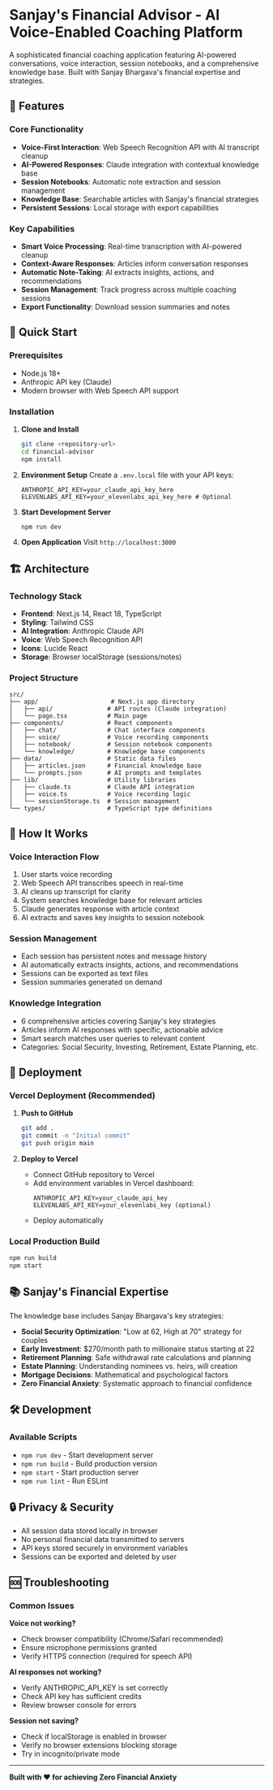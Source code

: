 # Sanjay's Financial Advisor - AI Voice-Enabled Coaching Platform

A sophisticated financial coaching application featuring AI-powered conversations, voice interaction, session notebooks, and a comprehensive knowledge base. Built with Sanjay Bhargava's financial expertise and strategies.

## 🌟 Features

### Core Functionality
- **Voice-First Interaction**: Web Speech Recognition API with AI transcript cleanup
- **AI-Powered Responses**: Claude integration with contextual knowledge base
- **Session Notebooks**: Automatic note extraction and session management
- **Knowledge Base**: Searchable articles with Sanjay's financial strategies
- **Persistent Sessions**: Local storage with export capabilities

### Key Capabilities
- **Smart Voice Processing**: Real-time transcription with AI-powered cleanup
- **Context-Aware Responses**: Articles inform conversation responses
- **Automatic Note-Taking**: AI extracts insights, actions, and recommendations
- **Session Management**: Track progress across multiple coaching sessions
- **Export Functionality**: Download session summaries and notes

## 🚀 Quick Start

### Prerequisites
- Node.js 18+
- Anthropic API key (Claude)
- Modern browser with Web Speech API support

### Installation

1. **Clone and Install**
   ```bash
   git clone <repository-url>
   cd financial-advisor
   npm install
   ```

2. **Environment Setup**
   Create a `.env.local` file with your API keys:
   ```env
   ANTHROPIC_API_KEY=your_claude_api_key_here
   ELEVENLABS_API_KEY=your_elevenlabs_api_key_here # Optional
   ```

3. **Start Development Server**
   ```bash
   npm run dev
   ```

4. **Open Application**
   Visit `http://localhost:3000`

## 🏗️ Architecture

### Technology Stack
- **Frontend**: Next.js 14, React 18, TypeScript
- **Styling**: Tailwind CSS
- **AI Integration**: Anthropic Claude API
- **Voice**: Web Speech Recognition API
- **Icons**: Lucide React
- **Storage**: Browser localStorage (sessions/notes)

### Project Structure
```
src/
├── app/                    # Next.js app directory
│   ├── api/               # API routes (Claude integration)
│   └── page.tsx           # Main page
├── components/            # React components
│   ├── chat/              # Chat interface components
│   ├── voice/             # Voice recording components
│   ├── notebook/          # Session notebook components
│   └── knowledge/         # Knowledge base components
├── data/                  # Static data files
│   ├── articles.json      # Financial knowledge base
│   └── prompts.json       # AI prompts and templates
├── lib/                   # Utility libraries
│   ├── claude.ts          # Claude API integration
│   ├── voice.ts           # Voice recording logic
│   └── sessionStorage.ts  # Session management
└── types/                 # TypeScript type definitions
```

## 💬 How It Works

### Voice Interaction Flow
1. User starts voice recording
2. Web Speech API transcribes speech in real-time
3. AI cleans up transcript for clarity
4. System searches knowledge base for relevant articles
5. Claude generates response with article context
6. AI extracts and saves key insights to session notebook

### Session Management
- Each session has persistent notes and message history
- AI automatically extracts insights, actions, and recommendations
- Sessions can be exported as text files
- Session summaries generated on demand

### Knowledge Integration
- 6 comprehensive articles covering Sanjay's key strategies
- Articles inform AI responses with specific, actionable advice
- Smart search matches user queries to relevant content
- Categories: Social Security, Investing, Retirement, Estate Planning, etc.

## 🚀 Deployment

### Vercel Deployment (Recommended)

1. **Push to GitHub**
   ```bash
   git add .
   git commit -m "Initial commit"
   git push origin main
   ```

2. **Deploy to Vercel**
   - Connect GitHub repository to Vercel
   - Add environment variables in Vercel dashboard:
     ```
     ANTHROPIC_API_KEY=your_claude_api_key
     ELEVENLABS_API_KEY=your_elevenlabs_key (optional)
     ```
   - Deploy automatically

### Local Production Build
```bash
npm run build
npm start
```

## 📚 Sanjay's Financial Expertise

The knowledge base includes Sanjay Bhargava's key strategies:

- **Social Security Optimization**: "Low at 62, High at 70" strategy for couples
- **Early Investment**: $270/month path to millionaire status starting at 22
- **Retirement Planning**: Safe withdrawal rate calculations and planning
- **Estate Planning**: Understanding nominees vs. heirs, will creation
- **Mortgage Decisions**: Mathematical and psychological factors
- **Zero Financial Anxiety**: Systematic approach to financial confidence

## 🛠️ Development

### Available Scripts
- `npm run dev` - Start development server
- `npm run build` - Build production version
- `npm start` - Start production server
- `npm run lint` - Run ESLint

## 🔒 Privacy & Security

- All session data stored locally in browser
- No personal financial data transmitted to servers
- API keys stored securely in environment variables
- Sessions can be exported and deleted by user

## 🆘 Troubleshooting

### Common Issues

**Voice not working?**
- Check browser compatibility (Chrome/Safari recommended)
- Ensure microphone permissions granted
- Verify HTTPS connection (required for speech API)

**AI responses not working?**
- Verify ANTHROPIC_API_KEY is set correctly
- Check API key has sufficient credits
- Review browser console for errors

**Session not saving?**
- Check if localStorage is enabled in browser
- Verify no browser extensions blocking storage
- Try in incognito/private mode

---

**Built with ❤️ for achieving Zero Financial Anxiety**
